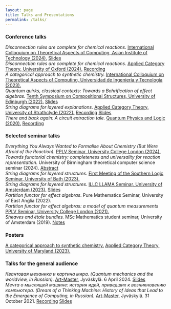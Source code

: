 ```yaml
---
layout: page
title: Talks and Presentations
permalink: /talks/
---
```


<h1 style="text-align:left; font-size:110%;">
<b>Conference talks</b>
</h1>
<p>
<i>Disconnection rules are complete for chemical reactions.</i> <a href="https://ictac2024.cs.ait.ac.th/">International Colloquium on Theoretical Aspects of Computing, Asian Institute of Technology (2024).</a> <a href="/files/ictac24-pres.pdf">Slides</a><br>
<i>Disconnection rules are complete for chemical reactions.</i> <a href="https://oxford24.github.io/">Applied Category Theory, University of Oxford (2024).</a> <a href="https://youtu.be/JdeDkUE92Uo?">Recording</a><br>
<i>A categorical approach to synthetic chemistry.</i> <a href="https://ictac2023.compsust.utec.edu.pe/">International Colloquium on Theoretical Aspects of Computing, Universidad de Ingeniería y Tecnología (2023).</a><br>
<i>Quantum quirks, classical contexts: Towards a Bohrification of effect algebras.</i> <a href="https://www.cl.cam.ac.uk/events/syco/10/">Tenth Symposium on Compositional Structures, University of Edinburgh (2022).</a> <a href="https://www.cl.cam.ac.uk/events/syco/10/slides/lobski.pdf">Slides</a><br>
<i>String diagrams for layered explanations.</i> <a href="https://msp.cis.strath.ac.uk/act2022/">Applied Category Theory, University of Strathclyde (2022).</a> <a href="https://youtu.be/iNdH_U-C1Nc?t=22803">Recording</a> <a href="/files/ACT22-pres.pdf">Slides</a><br>
<i>There and back again: A circuit extraction tale.</i> <a href="https://www.monoidal.net/paris2020/qpl/index.html">Quantum Physics and Logic (2020).</a> <a href="https://youtu.be/Orilw6ujWag">Recording</a>
</p>


<h1 style="text-align:left; font-size:110%;">
<b>Selected seminar talks</b>
</h1>
<p>
<i>Everything You Always Wanted to Formalise About Chemistry (But Were Afraid of the Reaction).</i> <a href="http://pplv.cs.ucl.ac.uk/pplv_research_seminar/">PPLV Seminar, University College London (2024).</a><br>
<i>Towards functorial chemistry: completeness and universality for reaction representation.</i> University of Birmingham theoretical computer science seminar (2024). <a href="https://researchseminars.org/talk/TheoryCSBham/7/">Abstract</a><br>
<i>String diagrams for layered structures.</i> <a href="https://t-powell.github.io/southern_logic_seminar/sls_bath.html">First Meeting of the Southern Logic Seminar, University of Bath (2023).</a><br>
<i>String diagrams for layered structures.</i> <a href="https://events.illc.uva.nl/llama/">ILLC LLAMA Seminar, University of Amsterdam (2023).</a> <a href="/files/LLAMA-pres.pdf">Slides</a><br>
<i>Partition functor for effect algebras</i>. Pure Mathematics Seminar, University of East Anglia (2022).<br>
<i>Partition functor for effect algebras: a model of quantum measurements</i> <a href="http://pplv.cs.ucl.ac.uk/pplv_research_seminar/">PPLV Seminar, University College London (2021).</a><br>
<i>Sheaves and étale bundles.</i> MSc Mathematics student seminar, University of Amsterdam (2019). <a href="/files/a-note-on-sheaves.pdf">Notes</a>
</p>

<h1 style="text-align:left; font-size:110%;">
<b>Posters</b>
</h1>
<p>
<a href="/files/act23-poster.pdf">A categorical approach to synthetic chemistry.</a> <a href="https://act2023.github.io/">Applied Category Theory, University of Maryland (2023).</a>
</p>


<h1 style="text-align:left; font-size:110%;">
<b>Talks for the general audience</b>
</h1>
<p>
<i>Квантовая механика и картина мира. (Quantum mechanics and the worldview, in Russian).</i> <a href="http://ru.art-master.fi/">Art-Master</a>, Jyv&auml;skyl&auml;. 6 April 2024. <a href="/files/SmArtMa-2.pdf">Slides</a><br>
<i>Мечта о мыслящей машине: история идей, приведших к возникновению компьютера. (Dream of a Thinking Machine: History of Ideas that Lead to the Emergence of Computing, in Russian).</i> <a href="http://ru.art-master.fi/">Art-Master</a>, Jyv&auml;skyl&auml;. 31 October 2021. <a href="https://tubedu.org/videos/watch/f1ba3808-0fab-49fa-aabe-fb691e79cd93">Recording</a> <a href="/files/SmArtMa.pdf">Slides</a>
</p>
